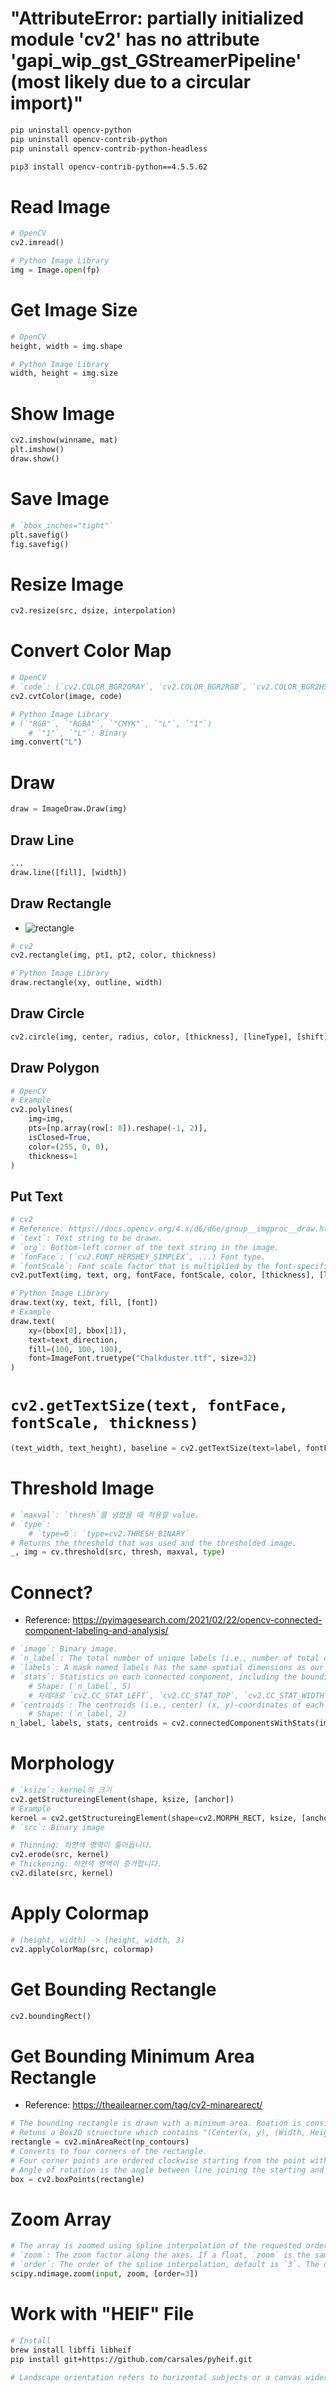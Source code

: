 # "AttributeError: partially initialized module 'cv2' has no attribute 'gapi_wip_gst_GStreamerPipeline' (most likely due to a circular import)"
```sh
pip uninstall opencv-python
pip uninstall opencv-contrib-python
pip uninstall opencv-contrib-python-headless

pip3 install opencv-contrib-python==4.5.5.62
```

# Read Image
```python
# OpenCV
cv2.imread()

# Python Image Library
img = Image.open(fp)
```

# Get Image Size
```python
# OpenCV
height, width = img.shape

# Python Image Library
width, height = img.size
```

# Show Image
```python
cv2.imshow(winname, mat)
plt.imshow()
draw.show()
```

# Save Image
```python
# `bbox_inches="tight"`
plt.savefig()
fig.savefig()
```

# Resize Image
```python
cv2.resize(src, dsize, interpolation)
```

# Convert Color Map
```python
# OpenCV
# `code`: (`cv2.COLOR_BGR2GRAY`, `cv2.COLOR_BGR2RGB`, `cv2.COLOR_BGR2HSV`)
cv2.cvtColor(image, code)

# Python Image Library
# (`"RGB"`, `"RGBA"`, `"CMYK"`, `"L"`, `"1"`)
    # `"1"`, `"L"`: Binary
img.convert("L")
```

# Draw
```python
draw = ImageDraw.Draw(img)
```
## Draw Line
```python
...
draw.line([fill], [width])
```
## Draw Rectangle
- ![rectangle](https://img-blog.csdnimg.cn/c9e5333918814205a7cff8d65648784d.png?x-oss-process=image/watermark,type_ZHJvaWRzYW5zZmFsbGJhY2s,shadow_50,text_Q1NETiBA5Y2X6aOO5LiN56ueOg==,size_1,color_FFFFFF,t_70,g_se,x_15)
```python
# cv2
cv2.rectangle(img, pt1, pt2, color, thickness)

# Python Image Library
draw.rectangle(xy, outline, width)
```
## Draw Circle
```python
cv2.circle(img, center, radius, color, [thickness], [lineType], [shift])
```
## Draw Polygon
```python
# OpenCV
# Example
cv2.polylines(
    img=img,
    pts=[np.array(row[: 8]).reshape(-1, 2)],
    isClosed=True,
    color=(255, 0, 0),
    thickness=1
)
```
## Put Text
```python
# cv2
# Reference: https://docs.opencv.org/4.x/d6/d6e/group__imgproc__draw.html#ga0f9314ea6e35f99bb23f29567fc16e11
# `text`: Text string to be drawn.
# `org`: Bottom-left corner of the text string in the image.
# `fonFace`: (`cv2.FONT_HERSHEY_SIMPLEX`, ...) Font type.
# `fontScale`: Font scale factor that is multiplied by the font-specific base size.
cv2.putText(img, text, org, fontFace, fontScale, color, [thickness], [lineType])

# Python Image Library
draw.text(xy, text, fill, [font])
# Example
draw.text(
    xy=(bbox[0], bbox[1]),
    text=text_direction,
    fill=(100, 100, 100),
    font=ImageFont.truetype("Chalkduster.ttf", size=32)
)
```

# `cv2.getTextSize(text, fontFace, fontScale, thickness)`
```python
(text_width, text_height), baseline = cv2.getTextSize(text=label, fontFace=cv2.FONT_HERSHEY_COMPLEX_SMALL, fontScale=font_scale, thickness=bbox_thick)
```

# Threshold Image
```python
# `maxval`: `thresh`를 넘었을 때 적용할 value.
# `type`:
    # `type=0`: `type=cv2.THRESH_BINARY`
# Returns the threshold that was used and the thresholded image.
_, img = cv.threshold(src, thresh, maxval, type)
```

# Connect?
- Reference: https://pyimagesearch.com/2021/02/22/opencv-connected-component-labeling-and-analysis/
```python
# `image`: Binary image.
# `n_label`: The total number of unique labels (i.e., number of total components) that were detected.
# `labels`: A mask named labels has the same spatial dimensions as our input binary image. For each location in labels, we have an integer ID value that corresponds to the connected component where the pixel belongs. You’ll learn how to filter the labels matrix later in this section.
# `stats`: Statistics on each connected component, including the bounding box coordinates and area (in pixels).
    # Shape: (`n_label`, 5)
    # 차례대로 `cv2.CC_STAT_LEFT`, `cv2.CC_STAT_TOP`, `cv2.CC_STAT_WIDTH`, `cv2.CC_STAT_HEIGHT`, `cv2.CC-STAT_AREA`
# `centroids`: The centroids (i.e., center) (x, y)-coordinates of each connected component.
    # Shape: (`n_label, 2)
n_label, labels, stats, centroids = cv2.connectedComponentsWithStats(image, connectivity)
```

# Morphology
```python
# `ksize`: kernel의 크기
cv2.getStructureingElement(shape, ksize, [anchor])
# Example
kernel = cv2.getStructureingElement(shape=cv2.MORPH_RECT, ksize, [anchor])
# `src`: Binary image

# Thinning: 하얀색 영역이 줄어듭니다.
cv2.erode(src, kernel)
# Thickening: 하얀색 영역이 증가합니다.
cv2.dilate(src, kernel)
```

# Apply Colormap
```python
# (height, width) -> (height, width, 3)
cv2.applyColorMap(src, colormap)
```

# Get Bounding Rectangle
```python
cv2.boundingRect()
```

# Get Bounding Minimum Area Rectangle
- Reference: https://theailearner.com/tag/cv2-minarearect/
```python
# The bounding rectangle is drawn with a minimum area. Roation is considered.
# Retuns a Box2D struecture which contains "(Center(x, y), (Width, Height), Angle of rotation)".
rectangle = cv2.minAreaRect(np_contours)
# Converts to four corners of the rectangle.
# Four corner points are ordered clockwise starting from the point with the highest y. If two points have the same highest y, then the rightmost point is the starting point.
# Angle of rotation is the angle between line joining the starting and endpoint and the horizontal.
box = cv2.boxPoints(rectangle)
```

# Zoom Array
```python
# The array is zoomed using spline interpolation of the requested order.
# `zoom`: The zoom factor along the axes. If a float, `zoom` is the same for each axis. If a sequence, `zoom` should contain one value for each axis.
# `order`: The order of the spline interpolation, default is `3`. The order has to be in the range 0-5.
scipy.ndimage.zoom(input, zoom, [order=3])
```

# Work with "HEIF" File
```sh
# Install
brew install libffi libheif
pip install git+https://github.com/carsales/pyheif.git
```
```python
# Landscape orientation refers to horizontal subjects or a canvas wider than it is tall. Portrait format refers to a vertical orientation or a canvas taller than it is wide.
```